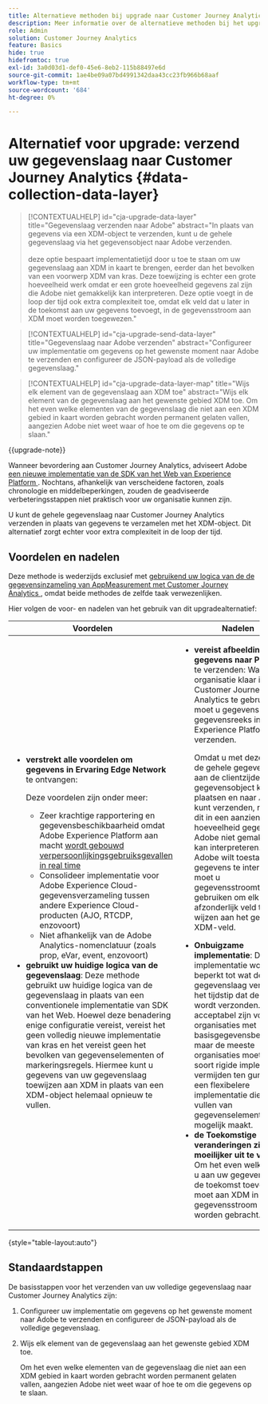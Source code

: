 ```yaml
---
title: Alternatieve methoden bij upgrade naar Customer Journey Analytics
description: Meer informatie over de alternatieve methoden bij het upgraden naar Customer Journey Analytics
role: Admin
solution: Customer Journey Analytics
feature: Basics
hide: true
hidefromtoc: true
exl-id: 3a0d03d1-def0-45e6-8eb2-115b88497e6d
source-git-commit: 1ae4be09a07bd4991342daa43cc23fb966b68aaf
workflow-type: tm+mt
source-wordcount: '684'
ht-degree: 0%

---
```


# Alternatief voor upgrade: verzend uw gegevenslaag naar Customer Journey Analytics {#data-collection-data-layer}

<!-- markdownlint-disable MD034 -->

>[!CONTEXTUALHELP]
>id="cja-upgrade-data-layer"
>title="Gegevenslaag verzenden naar Adobe"
>abstract="In plaats van gegevens via een XDM-object te verzenden, kunt u de gehele gegevenslaag via het gegevensobject naar Adobe verzenden.<br><br> deze optie bespaart implementatietijd door u toe te staan om uw gegevenslaag aan XDM in kaart te brengen, eerder dan het bevolken van een voorwerp XDM van kras. Deze toewijzing is echter een grote hoeveelheid werk omdat er een grote hoeveelheid gegevens zal zijn die Adobe niet gemakkelijk kan interpreteren. Deze optie voegt in de loop der tijd ook extra complexiteit toe, omdat elk veld dat u later in de toekomst aan uw gegevens toevoegt, in de gegevensstroom aan XDM moet worden toegewezen."

<!-- markdownlint-enable MD034 -->

<!-- markdownlint-disable MD034 -->

>[!CONTEXTUALHELP]
>id="cja-upgrade-send-data-layer"
>title="Gegevenslaag naar Adobe verzenden"
>abstract="Configureer uw implementatie om gegevens op het gewenste moment naar Adobe te verzenden en configureer de JSON-payload als de volledige gegevenslaag."

<!-- markdownlint-enable MD034 -->

<!-- markdownlint-disable MD034 -->

>[!CONTEXTUALHELP]
>id="cja-upgrade-data-layer-map"
>title="Wijs elk element van de gegevenslaag aan XDM toe"
>abstract="Wijs elk element van de gegevenslaag aan het gewenste gebied XDM toe. Om het even welke elementen van de gegevenslaag die niet aan een XDM gebied in kaart worden gebracht worden permanent gelaten vallen, aangezien Adobe niet weet waar of hoe te om die gegevens op te slaan."

<!-- markdownlint-enable MD034 -->

{{upgrade-note}}

Wanneer bevordering aan Customer Journey Analytics, adviseert Adobe [ een nieuwe implementatie van de SDK van het Web van Experience Platform ](/help/getting-started/cja-upgrade/cja-upgrade-recommendations.md). Nochtans, afhankelijk van verscheidene factoren, zoals chronologie en middelbeperkingen, zouden de geadviseerde verbeteringsstappen niet praktisch voor uw organisatie kunnen zijn.

U kunt de gehele gegevenslaag naar Customer Journey Analytics verzenden in plaats van gegevens te verzamelen met het XDM-object. Dit alternatief zorgt echter voor extra complexiteit in de loop der tijd.

## Voordelen en nadelen

Deze methode is wederzijds exclusief met [ gebruikend uw logica van de de gegevensinzameling van AppMeasurement met Customer Journey Analytics ](/help/getting-started/cja-upgrade/cja-upgrade-alternative-appmeasurement.md), omdat beide methodes de zelfde taak verwezenlijken.

Hier volgen de voor- en nadelen van het gebruik van dit upgradealternatief:

| Voordelen | Nadelen |
|----------|---------|
| <ul><li>**verstrekt alle voordelen om gegevens in Ervaring Edge Network** te ontvangen: <p>Deze voordelen zijn onder meer:</p><ul><li>Zeer krachtige rapportering en gegevensbeschikbaarheid omdat Adobe Experience Platform aan macht [ wordt gebouwd verpersoonlijkingsgebruiksgevallen in real time ](https://experienceleague.adobe.com/docs/experience-platform/destinations/ui/activate/configure-personalization-destinations.html)</li><li>Consolideer implementatie voor Adobe Experience Cloud-gegevensverzameling tussen andere Experience Cloud-producten (AJO, RTCDP, enzovoort)</li><li>Niet afhankelijk van de Adobe Analytics-nomenclatuur (zoals prop, eVar, event, enzovoort)</li></ul><li>**gebruikt uw huidige logica van de gegevenslaag**: Deze methode gebruikt uw huidige logica van de gegevenslaag in plaats van een conventionele implementatie van SDK van het Web. Hoewel deze benadering enige configuratie vereist, vereist het geen volledig nieuwe implementatie van kras en het vereist geen het bevolken van gegevenselementen of markeringsregels. Hiermee kunt u gegevens van uw gegevenslaag toewijzen aan XDM in plaats van een XDM-object helemaal opnieuw te vullen.</li></ul> | <ul><li>**vereist afbeelding om gegevens naar Platform** te verzenden: Wanneer uw organisatie klaar is om Customer Journey Analytics te gebruiken, moet u gegevens naar een gegevensreeks in Adobe Experience Platform verzenden. <p>Omdat u met deze optie de gehele gegevenslaag aan de clientzijde in het gegevensobject kunt plaatsen en naar Adobe kunt verzenden, resulteert dit in een aanzienlijke hoeveelheid gegevens die Adobe niet gemakkelijk kan interpreteren. Als u Adobe wilt toestaan de gegevens te interpreteren, moet u gegevensstroomtoewijzing gebruiken om elk afzonderlijk veld toe te wijzen aan het gewenste XDM-veld.</p></li><li>**Onbuigzame implementatie**: De implementatie wordt beperkt tot wat de gegevenslaag verstrekt op het tijdstip dat de slag wordt verzonden. Dit kan acceptabel zijn voor organisaties met basisgegevensbehoeften, maar de meeste organisaties moeten dit soort rigide implementatie vermijden ten gunste van een flexibelere implementatie die het vullen van gegevenselementen mogelijk maakt.</li><li>**de Toekomstige veranderingen zijn moeilijker uit te voeren**: Om het even welk gebied u aan uw gegevens later in de toekomst toevoegt moet aan XDM in de gegevensstroom in kaart worden gebracht.</li></ul> |

{style="table-layout:auto"}

## Standaardstappen

De basisstappen voor het verzenden van uw volledige gegevenslaag naar Customer Journey Analytics zijn:

1. Configureer uw implementatie om gegevens op het gewenste moment naar Adobe te verzenden en configureer de JSON-payload als de volledige gegevenslaag.

1. Wijs elk element van de gegevenslaag aan het gewenste gebied XDM toe.

   Om het even welke elementen van de gegevenslaag die niet aan een XDM gebied in kaart worden gebracht worden permanent gelaten vallen, aangezien Adobe niet weet waar of hoe te om die gegevens op te slaan.
